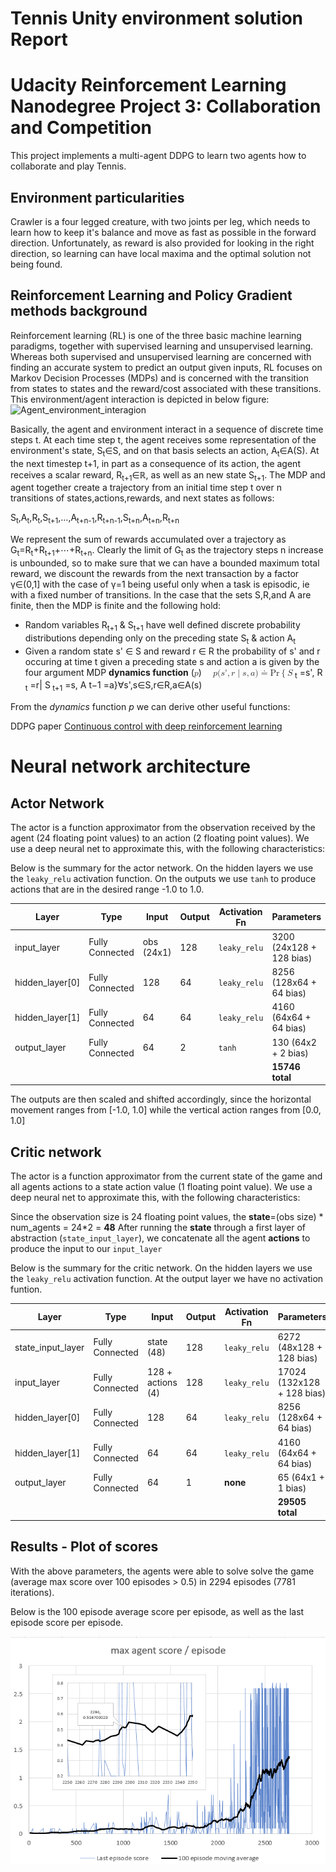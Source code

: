 # Tennis Unity environment solution Report
# Udacity Reinforcement Learning Nanodegree Project 3: Collaboration and Competition

This project implements a multi-agent DDPG to learn two agents how to collaborate and play Tennis.

## Environment particularities

Crawler is a four legged creature, with two joints per leg, which needs to learn how to keep it's balance and move as fast as possible in the forward direction. Unfortunately, as reward is also provided for looking in the right direction, so learning can have local maxima and the optimal solution not being found.

## Reinforcement Learning and Policy Gradient methods background

Reinforcement learning (RL) is one of the three basic machine learning paradigms, together with supervised learning and unsupervised learning. Whereas both supervised and unsupervised learning are concerned with finding an accurate system to predict an output given inputs, RL focuses on Markov Decision Processes (MDPs) and is concerned with the transition from states to states and the reward/cost associated with these transitions.  
This environment/agent interaction is depicted in below figure:
![Agent_environment_interagion](./images/Sutton_agent_environment.png)

Basically, the agent and environment interact in a sequence of discrete time steps t. At each time step t, the agent receives some representation of the environment's state, S<sub>t</sub>&#8712;S, and on that basis selects an action, A<sub>t</sub>&#8712;A(S). At the next timestep t+1, in part as a consequence of its action, the agent receives a scalar reward, R<sub>t+1</sub>&#8712;&#8477;, as well as an new state S<sub>t+1</sub>. The MDP and agent together create a trajectory from an initial time step t over n transitions of states,actions,rewards, and next states as follows:

S<sub>t</sub>,A<sub>t</sub>,R<sub>t</sub>,S<sub>t+1</sub>,…,A<sub>t+n-1</sub>,R<sub>t+n-1</sub>,S<sub>t+n</sub>,A<sub>t+n</sub>,R<sub>t+n</sub>

We represent the sum of rewards accumulated over a trajectory as G<sub>t</sub>=R<sub>t</sub>+R<sub>t+1</sub>+⋯+R<sub>t+n</sub>. Clearly the limit of G<sub>t</sub> as the trajectory steps n increase is unbounded, so to make sure that we can have a bounded maximum total reward, we discount the rewards from the next transaction by a factor &gamma;&#8712;(0,1] with the case of γ=1 being useful only when a task is episodic, ie with a fixed number of transitions.
In the case that the sets S,R,and A are finite, then the MDP is finite and the following hold:
* Random variables R<sub>t+1</sub> & S<sub>t+1</sub> have well defined discrete probability distributions depending only on the preceding state S<sub>t</sub> & action A<sub>t</sub>
* Given a random state s' ∈ S and reward r ∈ R the probability of s' and r occuring at time t given a preceding state s and action a is given by the four argument MDP <strong>dynamics function</strong> (<math xmlns='http://www.w3.org/1998/Math/MathML'> <semantics>  <mi>p</mi><mo>:</mo><mi>S</mi><mo>&#x00D7;</mo><mi>R</mi><mo>&#x00D7;</mo><mi>S</mi><mo>&#x00D7;</mo><mi>A</mi><mo>&#x2192;</mo><mo stretchy='false'>[</mo><mn>0</mn><mo>,</mo><mn>1</mn><mo stretchy='false'>]</mo> </semantics></math>)
&emsp;<math xmlns='http://www.w3.org/1998/Math/MathML'> <semantics>
  <mrow>
   <mi>p</mi><mo stretchy='false'>(</mo><mi>s</mi><mo>&#x0027;</mo><mo>,</mo><mi>r</mi><mo>&#x007C;</mo><mi>s</mi><mo>,</mo><mi>a</mi><mo stretchy='false'>)</mo><mo>&#x2250;</mo><mi>Pr</mi><mo>&#x007B;</mo><msub>
    <mi>S</mi><sub>
    <mi>t</mi></sub>
   </msub>
   <mo>=</mo><mi>s</mi><mo>&#x0027;</mo><mo>,</mo><msub>
    <mi>R</mi><sub>
    <mi>t</mi></sub>
   </msub>
   <mo>=</mo><mi>r</mi><mo>&#x007C;</mo><msub>
    <mi>S</mi><sub>
     <mi>t+1</mi></sub>
   </msub>
   <mo>=</mo><mi>s</mi><mo>,</mo><msub>
    <mi>A</mi>
    <mrow>
     <mi>t</mi><mo>&#x2212;</mo><mn>1</mn></mrow>
   </msub>
   <mo>=</mo><mi>a</mi><mo>&#x007D;</mo><mo>&#x2200;</mo><mi>s</mi><mo>&#x0027;</mo><mo>,</mo><mi>s</mi><mo>&#x2208;</mo><mi>S</mi><mo>,</mo><mi>r</mi><mo>&#x2208;</mo><mi>R</mi><mo>,</mo><mi>a</mi><mo>&#x2208;</mo><mi>A</mi><mo stretchy='false'>(</mo><mi>s</mi><mo stretchy='false'>)</mo></mrow>
 </semantics>
</math>
From the <em>dynamics</em> function <em>p</em> we can derive other useful functions:

DDPG paper [Continuous control with deep reinforcement learning](https://arxiv.org/abs/1509.02971)

# Neural network architecture

## Actor Network
The actor is a function approximator from the observation received by the agent (24 floating point values) to an action (2 floating point values).
We use a deep neural net to approximate this, with the following characteristics:

Below is the summary for the actor network. On the hidden layers we use the `leaky_relu` activation function. On the outputs we use `tanh` to produce actions that are in the desired range -1.0 to 1.0.

| Layer | Type | Input | Output | Activation Fn | Parameters
------------ | ------------- | ------------- | ------------- | ------------- | -------------
input_layer | Fully Connected | obs (24x1) | 128 | `leaky_relu` | 3200 (24x128 + 128 bias)
hidden_layer[0] | Fully Connected | 128 | 64 | `leaky_relu` | 8256 (128x64 + 64 bias)
hidden_layer[1] | Fully Connected | 64 | 64 | `leaky_relu` | 4160 (64x64 + 64 bias)
output_layer | Fully Connected | 64 | 2 | `tanh` | 130 (64x2 + 2 bias)
|||||| **15746 total**

The outputs are then scaled and shifted accordingly, since the horizontal movement ranges from [-1.0, 1.0] while the vertical action ranges from [0.0, 1.0]

## Critic network
The actor is a function approximator from the current state of the game and all agents actions to a state action value (1 floating point value).
We use a deep neural net to approximate this, with the following characteristics:

Since the observation size is 24 floating point values, the **state**=(obs size) * num_agents = 24*2 = **48**
After running the **state** through a first layer of abstraction (`state_input_layer`), we concatenate all the agent **actions** to produce the input to our `input_layer`

Below is the summary for the critic network. On the hidden layers we use the `leaky_relu` activation function. At the output layer we have no activation funtion.

| Layer | Type | Input | Output | Activation Fn | Parameters
------------ | ------------- | ------------- | ------------- | ------------- | -------------
state_input_layer | Fully Connected | state (48) | 128 | `leaky_relu` | 6272 (48x128 + 128 bias)
input_layer | Fully Connected | 128 + actions (4) | 128 | `leaky_relu` | 17024 (132x128 + 128 bias)
hidden_layer[0] | Fully Connected | 128 | 64 | `leaky_relu` | 8256 (128x64 + 64 bias)
hidden_layer[1] | Fully Connected | 64 | 64 | `leaky_relu` | 4160 (64x64 + 64 bias)
output_layer | Fully Connected | 64 | 1 | **none** | 65 (64x1 + 1 bias)
|||||| **29505 total**

## Results - Plot of scores
With the above parameters, the agents were able to solve solve the game (average max score over 100 episodes > 0.5) in 2294 episodes (7781 iterations).


Below is the 100 episode average score per episode, as well as the last episode score per episode.

![training_log](./images/Agents_performance.png)
